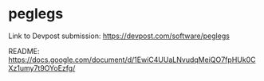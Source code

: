 # peglegs

Link to Devpost submission: https://devpost.com/software/peglegs

README: https://docs.google.com/document/d/1EwiC4UUaLNvudqMeiQO7fpHUk0CXz1umy7t9OYoEzfg/

